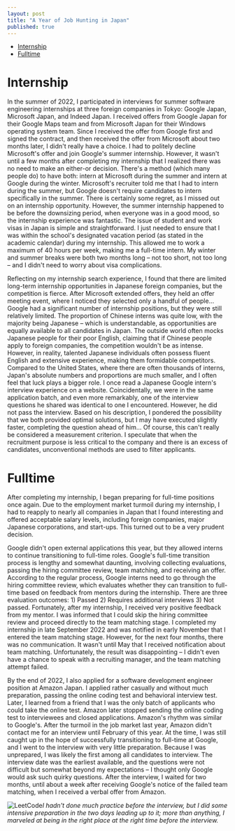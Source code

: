 ```yaml
---
layout: post
title: "A Year of Job Hunting in Japan"
published: true
---
```


- [Internship](#internship)
- [Fulltime](#fulltime)

# Internship

In the summer of 2022, I participated in interviews for summer software engineering internships at three foreign companies in Tokyo: Google Japan, Microsoft Japan, and Indeed Japan. I received offers from Google Japan for their Google Maps team and from Microsoft Japan for their Windows operating system team. Since I received the offer from Google first and signed the contract, and then received the offer from Microsoft about two months later, I didn't really have a choice. I had to politely decline Microsoft's offer and join Google's summer internship. However, it wasn't until a few months after completing my internship that I realized there was no need to make an either-or decision. There's a method (which many people do) to have both: intern at Microsoft during the summer and intern at Google during the winter. Microsoft's recruiter told me that I had to intern during the summer, but Google doesn't require candidates to intern specifically in the summer. There is certainly some regret, as I missed out on an internship opportunity. However, the summer internship happened to be before the downsizing period, when everyone was in a good mood, so the internship experience was fantastic. The issue of student and work visas in Japan is simple and straightforward. I just needed to ensure that I was within the school's designated vacation period (as stated in the academic calendar) during my internship. This allowed me to work a maximum of 40 hours per week, making me a full-time intern. My winter and summer breaks were both two months long – not too short, not too long – and I didn't need to worry about visa complications.

Reflecting on my internship search experience, I found that there are limited long-term internship opportunities in Japanese foreign companies, but the competition is fierce. After Microsoft extended offers, they held an offer meeting event, where I noticed they selected only a handful of people... Google had a significant number of internship positions, but they were still relatively limited. The proportion of Chinese interns was quite low, with the majority being Japanese – which is understandable, as opportunities are equally available to all candidates in Japan. The outside world often mocks Japanese people for their poor English, claiming that if Chinese people apply to foreign companies, the competition wouldn't be as intense. However, in reality, talented Japanese individuals often possess fluent English and extensive experience, making them formidable competitors. Compared to the United States, where there are often thousands of interns, Japan's absolute numbers and proportions are much smaller, and I often feel that luck plays a bigger role. I once read a Japanese Google intern's interview experience on a website. Coincidentally, we were in the same application batch, and even more remarkably, one of the interview questions he shared was identical to one I encountered. However, he did not pass the interview. Based on his description, I pondered the possibility that we both provided optimal solutions, but I may have executed slightly faster, completing the question ahead of him... Of course, this can't really be considered a measurement criterion. I speculate that when the recruitment purpose is less critical to the company and there is an excess of candidates, unconventional methods are used to filter applicants.

# Fulltime

After completing my internship, I began preparing for full-time positions once again. Due to the employment market turmoil during my internship, I had to reapply to nearly all companies in Japan that I found interesting and offered acceptable salary levels, including foreign companies, major Japanese corporations, and start-ups. This turned out to be a very prudent decision.

Google didn't open external applications this year, but they allowed interns to continue transitioning to full-time roles. Google's full-time transition process is lengthy and somewhat daunting, involving collecting evaluations, passing the hiring committee review, team matching, and receiving an offer. According to the regular process, Google interns need to go through the hiring committee review, which evaluates whether they can transition to full-time based on feedback from mentors during the internship. There are three evaluation outcomes: 1) Passed 2) Requires additional interviews 3) Not passed. Fortunately, after my internship, I received very positive feedback from my mentor. I was informed that I could skip the hiring committee review and proceed directly to the team matching stage. I completed my internship in late September 2022 and was notified in early November that I entered the team matching stage. However, for the next four months, there was no communication. It wasn't until May that I received notification about team matching. Unfortunately, the result was disappointing – I didn't even have a chance to speak with a recruiting manager, and the team matching attempt failed.

By the end of 2022, I also applied for a software development engineer position at Amazon Japan. I applied rather casually and without much preparation, passing the online coding test and behavioral interview test. Later, I learned from a friend that I was the only batch of applicants who could take the online test. Amazon later stopped sending the online coding test to interviewees and closed applications. Amazon's rhythm was similar to Google's. After the turmoil in the job market last year, Amazon didn't contact me for an interview until February of this year. At the time, I was still caught up in the hope of successfully transitioning to full-time at Google, and I went to the interview with very little preparation. Because I was unprepared, I was likely the first among all candidates to interview. The interview date was the earliest available, and the questions were not difficult but somewhat beyond my expectations – I thought only Google would ask such quirky questions. After the interview, I waited for two months, until about a week after receiving Google's notice of the failed team matching, when I received a verbal offer from Amazon.

![LeetCode](/images/post/2023-05-11/lc.png)*I hadn't done much practice before the interview, but I did some intensive preparation in the two days leading up to it; more than anything, I marveled at being in the right place at the right time before the interview.*
